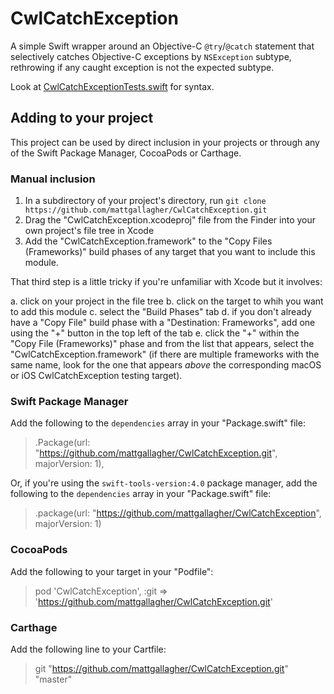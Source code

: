 # CwlCatchException
A simple Swift wrapper around an Objective-C `@try`/`@catch` statement that selectively catches Objective-C exceptions by `NSException` subtype, rethrowing if any caught exception is not the expected subtype.

Look at [CwlCatchExceptionTests.swift](https://github.com/mattgallagher/CwlCatchException/blob/master/CwlCatchExceptionTests/CwlCatchExceptionTests.swift?ts=4) for syntax.

## Adding to your project

This project can be used by direct inclusion in your projects or through any of the Swift Package Manager, CocoaPods or Carthage.

### Manual inclusion

1. In a subdirectory of your project's directory, run `git clone https://github.com/mattgallagher/CwlCatchException.git`
2. Drag the "CwlCatchException.xcodeproj" file from the Finder into your own project's file tree in Xcode
3. Add the "CwlCatchException.framework" to the "Copy Files (Frameworks)" build phases of any target that you want to include this module.

That third step is a little tricky if you're unfamiliar with Xcode but it involves:

a. click on your project in the file tree
b. click on the target to whih you want to add this module
c. select the "Build Phases" tab
d. if you don't already have a "Copy File" build phase with a "Destination: Frameworks", add one using the "+" button in the top left of the tab
e. click the "+" within the "Copy File (Frameworks)" phase and from the list that appears, select the "CwlCatchException.framework" (if there are multiple frameworks with the same name, look for the one that appears *above* the corresponding macOS or iOS CwlCatchException testing target).

### Swift Package Manager

Add the following to the `dependencies` array in your "Package.swift" file:

> .Package(url: "https://github.com/mattgallagher/CwlCatchException.git", majorVersion: 1),

Or, if you're using the `swift-tools-version:4.0` package manager, add the following to the `dependencies` array in your "Package.swift" file:

> .package(url: "https://github.com/mattgallagher/CwlCatchException", majorVersion: 1)

### CocoaPods

Add the following to your target in your "Podfile":

> pod 'CwlCatchException', :git => 'https://github.com/mattgallagher/CwlCatchException.git'

### Carthage

Add the following line to your Cartfile:

> git "https://github.com/mattgallagher/CwlCatchException.git" "master"
